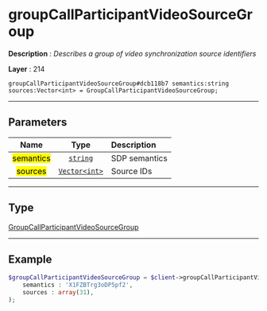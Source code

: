 # groupCallParticipantVideoSourceGroup

**Description** : *Describes a group of video synchronization source identifiers*

**Layer** : 214

```tl
groupCallParticipantVideoSourceGroup#dcb118b7 semantics:string sources:Vector<int> = GroupCallParticipantVideoSourceGroup;
```

---

## Parameters

| Name | Type | Description |
| :---: | :---: | :--- |
| <mark>semantics</mark> | [`string`](type/string) | SDP semantics |
| <mark>sources</mark> | [`Vector<int>`](type/int) | Source IDs |

---

## Type

[GroupCallParticipantVideoSourceGroup](type/GroupCallParticipantVideoSourceGroup)

---

## Example

```php
$groupCallParticipantVideoSourceGroup = $client->groupCallParticipantVideoSourceGroup(
	semantics : 'X1FZBTrg3oDP5pf2',
	sources : array(31),
);
```